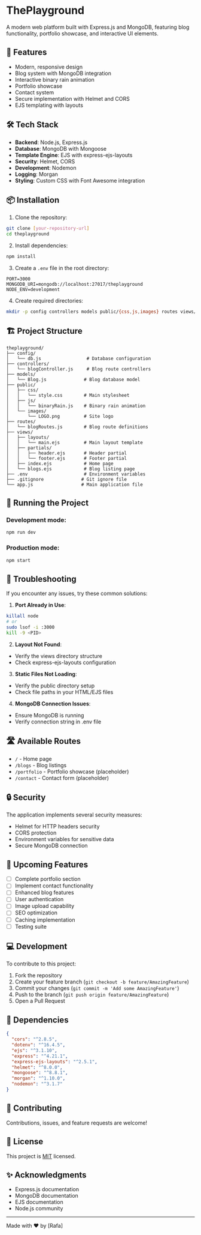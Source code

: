 # ThePlayground

A modern web platform built with Express.js and MongoDB, featuring blog functionality, portfolio showcase, and interactive UI elements.

## 🚀 Features

- Modern, responsive design
- Blog system with MongoDB integration
- Interactive binary rain animation
- Portfolio showcase
- Contact system
- Secure implementation with Helmet and CORS
- EJS templating with layouts

## 🛠 Tech Stack

- **Backend**: Node.js, Express.js
- **Database**: MongoDB with Mongoose
- **Template Engine**: EJS with express-ejs-layouts
- **Security**: Helmet, CORS
- **Development**: Nodemon
- **Logging**: Morgan
- **Styling**: Custom CSS with Font Awesome integration

## 📦 Installation

1. Clone the repository:
```bash
git clone [your-repository-url]
cd theplayground
```

2. Install dependencies:
```bash
npm install
```

3. Create a `.env` file in the root directory:
```env
PORT=3000
MONGODB_URI=mongodb://localhost:27017/theplayground
NODE_ENV=development
```

4. Create required directories:
```bash
mkdir -p config controllers models public/{css,js,images} routes views/{layouts,partials}
```

## 🏗 Project Structure

```
theplayground/
├── config/
│   └── db.js                 # Database configuration
├── controllers/
│   └── blogController.js     # Blog route controllers
├── models/
│   └── Blog.js              # Blog database model
├── public/
│   ├── css/
│   │   └── style.css        # Main stylesheet
│   ├── js/
│   │   └── binaryRain.js    # Binary rain animation
│   └── images/
│       └── LOGO.png         # Site logo
├── routes/
│   └── blogRoutes.js        # Blog route definitions
├── views/
│   ├── layouts/
│   │   └── main.ejs         # Main layout template
│   ├── partials/
│   │   ├── header.ejs       # Header partial
│   │   └── footer.ejs       # Footer partial
│   ├── index.ejs            # Home page
│   └── blogs.ejs            # Blog listing page
├── .env                     # Environment variables
├── .gitignore              # Git ignore file
└── app.js                  # Main application file
```

## 🚦 Running the Project

### Development mode:
```bash
npm run dev
```

### Production mode:
```bash
npm start
```

## 🔧 Troubleshooting

If you encounter any issues, try these common solutions:

1. **Port Already in Use**:
```bash
killall node
# or
sudo lsof -i :3000
kill -9 <PID>
```

2. **Layout Not Found**:
- Verify the views directory structure
- Check express-ejs-layouts configuration

3. **Static Files Not Loading**:
- Verify the public directory setup
- Check file paths in your HTML/EJS files

4. **MongoDB Connection Issues**:
- Ensure MongoDB is running
- Verify connection string in .env file

## 🛣 Available Routes

- `/` - Home page
- `/blogs` - Blog listings
- `/portfolio` - Portfolio showcase (placeholder)
- `/contact` - Contact form (placeholder)

## 🔒 Security

The application implements several security measures:
- Helmet for HTTP headers security
- CORS protection
- Environment variables for sensitive data
- Secure MongoDB connection

## 🎯 Upcoming Features

- [ ] Complete portfolio section
- [ ] Implement contact functionality
- [ ] Enhanced blog features
- [ ] User authentication
- [ ] Image upload capability
- [ ] SEO optimization
- [ ] Caching implementation
- [ ] Testing suite

## 💻 Development

To contribute to this project:

1. Fork the repository
2. Create your feature branch (`git checkout -b feature/AmazingFeature`)
3. Commit your changes (`git commit -m 'Add some AmazingFeature'`)
4. Push to the branch (`git push origin feature/AmazingFeature`)
5. Open a Pull Request

## 📝 Dependencies

```json
{
  "cors": "^2.8.5",
  "dotenv": "^16.4.5",
  "ejs": "^3.1.10",
  "express": "^4.21.1",
  "express-ejs-layouts": "^2.5.1",
  "helmet": "^8.0.0",
  "mongoose": "^8.8.1",
  "morgan": "^1.10.0",
  "nodemon": "^3.1.7"
}
```

## 🤝 Contributing

Contributions, issues, and feature requests are welcome!

## 📄 License

This project is [MIT](LICENSE) licensed.

## ✨ Acknowledgments

- Express.js documentation
- MongoDB documentation
- EJS documentation
- Node.js community

---

Made with ❤️ by [Rafa]